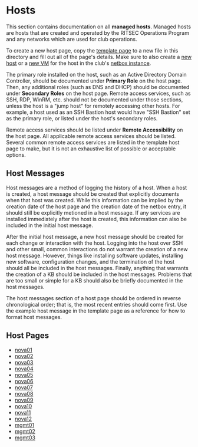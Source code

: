 # Hosts

This section contains documentation on all **managed hosts**. Managed hosts are
hosts that are created and operated by the RITSEC Operations Program and any
networks which are used for club operations.

To create a new host page, copy the [template page](./TEMPLATE.md) to a new
file in this directory and fill out all of the page's details. Make sure to
also create a [new host](https://netbox.ritsec.club/dcim/devices/add/) or a
[new VM](https://netbox.ritsec.club/virtualization/virtual-machines/add/) for
the host in the club's [netbox instance](https://netbox.ritsec.club).

The primary role installed on the host, such as an Active Directory Domain
Controller, should be documented under **Primary Role** on the host page. Then,
any additional roles (such as DNS and DHCP) should be documented under
**Secondary Roles** on the host page. Remote access services, such as SSH, RDP,
WinRM, etc. should not be documented under those sections, unless the host is a
"jump host" for remotely accessing other hosts. For example, a host used as an
SSH Bastion host would have "SSH Bastion" set as the primary role, or listed
under the host's secondary roles.

Remote access services should be listed under **Remote Accessibility** on the
host page. All applicable remote access services should be listed. Several
common remote access services are listed in the template host page to make, but
it is not an exhaustive list of possible or acceptable options.

## Host Messages

Host messages are a method of logging the history of a host. When a host is
created, a host message should be created that explicitly documents when that
host was created. While this information can be implied by the creation date of
the host page and the creation date of the netbox entry, it should still be
explicitly metioned in a host message. If any services are installed
immediately after the host is created, this information can also be included in
the initial host message.

After the initial host message, a new host message should be created for each
change or interaction with the host. Logging into the host over SSH and other
small, common interactions do not warrant the creation of a new host message.
However, things like installing software updates, installing new software,
configuration changes, and the termination of the host should all be included
in the host messages. Finally, anything that warrants the creation of a KB
should be included in the host messages. Problems that are too small or simple
for a KB should also be briefly documented in the host messages.

The host messages section of a host page should be ordered in reverse
chronological order; that is, the most recent entries should come first. Use
the example host message in the template page as a reference for how to format
host messages.

## Host Pages

- [nova01](./nova01.md)
- [nova02](./nova02.md)
- [nova03](./nova03.md)
- [nova04](./nova04.md)
- [nova05](./nova05.md)
- [nova06](./nova06.md)
- [nova07](./nova07.md)
- [nova08](./nova08.md)
- [nova09](./nova09.md)
- [nova10](./nova10.md)
- [nova11](./nova11.md)
- [nova12](./nova12.md)
- [mgmt01](./mgmt01.md)
- [mgmt02](./mgmt02.md)
- [mgmt03](./mgmt03.md)